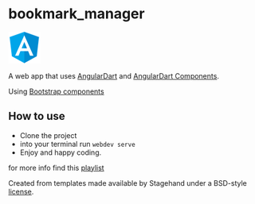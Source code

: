 # bookmark_manager
![img](web/favicon.png)

A web app that uses [AngularDart](https://angulardart.dev) and
[AngularDart Components](https://angulardart.dev/components).

Using [Bootstrap components](https://getbootstrap.com/docs/4.5/getting-started/introduction/)

## How to use

* Clone the project
* into your terminal run ```webdev serve```
* Enjoy and happy coding.

for more info find this [playlist](https://www.youtube.com/watch?v=RtaHYIPKdig&list=PL3UwowPBo8XHbU4llLYZKY-FOofDLMv8S&index=4)

Created from templates made available by Stagehand under a BSD-style
[license](https://github.com/dart-lang/stagehand/blob/master/LICENSE).
